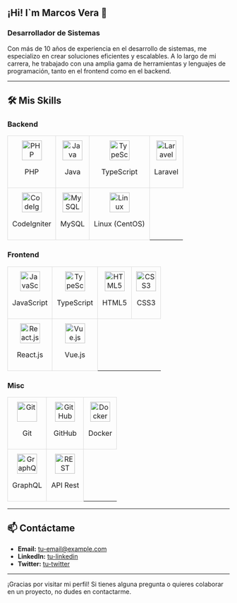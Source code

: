 ## <h2>¡Hi! I`m Marcos Vera 👋 </h2>

### Desarrollador de Sistemas

Con más de 10 años de experiencia en el desarrollo de sistemas, me especializo en crear soluciones eficientes y escalables. A lo largo de mi carrera, he trabajado con una amplia gama de herramientas y lenguajes de programación, tanto en el frontend como en el backend.

---

## 🛠️ Mis Skills

### Backend
<table>
  <tr>
    <td style="padding: 10px; border: 1px solid #ddd; text-align: center;">
      <a href="https://www.php.net/manual/es/"><img src="https://cdn.jsdelivr.net/gh/devicons/devicon/icons/php/php-original.svg" width="45" height="45" alt="PHP" /></a>
      <p>PHP</p>
    </td>
    <td style="padding: 10px; border: 1px solid #ddd; text-align: center;">
      <a href="https://docs.oracle.com/javase/8/docs/technotes/guides/language/index.html"><img src="https://cdn.jsdelivr.net/gh/devicons/devicon/icons/java/java-original.svg" width="45" height="45" alt="Java" /></a>
      <p>Java</p>
    </td>
    <td style="padding: 10px; border: 1px solid #ddd; text-align: center;">
      <a href="https://www.typescriptlang.org/docs/"><img src="https://cdn.jsdelivr.net/gh/devicons/devicon/icons/typescript/typescript-original.svg" width="45" height="45" alt="TypeScript" /></a>
      <p>TypeScript</p>
    </td>
    <td style="padding: 10px; border: 1px solid #ddd; text-align: center;">
      <a href="https://laravel.com/docs/8.x"><img src="https://cdn.jsdelivr.net/gh/devicons/devicon@latest/icons/laravel/laravel-original.svg" width="45" height="45" alt="Laravel" /></a>
      <p>Laravel</p>
    </td>
  </tr>
  <tr>
    <td style="padding: 10px; border: 1px solid #ddd; text-align: center;">
      <a href="https://codeigniter.com/user_guide/index.html"><img src="https://cdn.jsdelivr.net/gh/devicons/devicon/icons/codeigniter/codeigniter-plain.svg" width="45" height="45" alt="CodeIgniter" /></a>
      <p>CodeIgniter</p>
    </td>
    <td style="padding: 10px; border: 1px solid #ddd; text-align: center;">
      <a href="https://dev.mysql.com/doc/"><img src="https://cdn.jsdelivr.net/gh/devicons/devicon/icons/mysql/mysql-original.svg" width="45" height="45" alt="MySQL" /></a>
      <p>MySQL</p>
    </td>
    <td style="padding: 10px; border: 1px solid #ddd; text-align: center;">
      <a href="https://www.centos.org/docs/"><img src="https://cdn.jsdelivr.net/gh/devicons/devicon/icons/linux/linux-original.svg" width="45" height="45" alt="Linux" /></a>
      <p>Linux (CentOS)</p>
    </td>
  </tr>
</table>

### Frontend
<table>
  <tr>
    <td style="padding: 10px; border: 1px solid #ddd; text-align: center;">
      <a href="https://developer.mozilla.org/es/docs/Web/JavaScript"><img src="https://cdn.jsdelivr.net/gh/devicons/devicon/icons/javascript/javascript-original.svg" width="45" height="45" alt="JavaScript" /></a>
      <p>JavaScript</p>
    </td>
    <td style="padding: 10px; border: 1px solid #ddd; text-align: center;">
      <a href="https://www.typescriptlang.org/docs/"><img src="https://cdn.jsdelivr.net/gh/devicons/devicon/icons/typescript/typescript-original.svg" width="45" height="45" alt="TypeScript" /></a>
      <p>TypeScript</p>
    </td>
    <td style="padding: 10px; border: 1px solid #ddd; text-align: center;">
      <a href="https://developer.mozilla.org/es/docs/Web/Guide/HTML/HTML5"><img src="https://cdn.jsdelivr.net/gh/devicons/devicon/icons/html5/html5-original.svg" width="45" height="45" alt="HTML5" /></a>
      <p>HTML5</p>
    </td>
    <td style="padding: 10px; border: 1px solid #ddd; text-align: center;">
      <a href="https://developer.mozilla.org/es/docs/Web/CSS"><img src="https://cdn.jsdelivr.net/gh/devicons/devicon/icons/css3/css3-original.svg" width="45" height="45" alt="CSS3" /></a>
      <p>CSS3</p>
    </td>
  </tr>
  <tr>
    <td style="padding: 10px; border: 1px solid #ddd; text-align: center;">
      <a href="https://es.reactjs.org/docs/getting-started.html"><img src="https://cdn.jsdelivr.net/gh/devicons/devicon/icons/react/react-original.svg" width="45" height="45" alt="React.js" /></a>
      <p>React.js</p>
    </td>
    <td style="padding: 10px; border: 1px solid #ddd; text-align: center;">
      <a href="https://es.vuejs.org/v2/guide/"><img src="https://cdn.jsdelivr.net/gh/devicons/devicon/icons/vuejs/vuejs-original.svg" width="45" height="45" alt="Vue.js" /></a>
      <p>Vue.js</p>
    </td>
  </tr>
</table>

### Misc
<table>
  <tr>
    <td style="padding: 10px; border: 1px solid #ddd; text-align: center;">
      <a href="https://git-scm.com/doc"><img src="https://cdn.jsdelivr.net/gh/devicons/devicon/icons/git/git-original.svg" width="45" height="45" alt="Git" /></a>
      <p>Git</p>
    </td>
    <td style="padding: 10px; border: 1px solid #ddd; text-align: center;">
      <a href="https://docs.github.com/es"><img src="https://cdn.jsdelivr.net/gh/devicons/devicon/icons/github/github-original.svg" width="45" height="45" alt="GitHub" /></a>
      <p>GitHub</p>
    </td>
    <td style="padding: 10px; border: 1px solid #ddd; text-align: center;">
      <a href="https://docs.docker.com/"><img src="https://cdn.jsdelivr.net/gh/devicons/devicon/icons/docker/docker-original.svg" width="45" height="45" alt="Docker" /></a>
      <p>Docker</p>
    </td>
  </tr>
  <tr>
    <td style="padding: 10px; border: 1px solid #ddd; text-align: center;">
      <a href="https://graphql.org/learn/"><img src="https://cdn.jsdelivr.net/gh/devicons/devicon/icons/graphql/graphql-plain.svg" width="45" height="45" alt="GraphQL" /></a>
      <p>GraphQL</p>
    </td>
    <td style="padding: 10px; border: 1px solid #ddd; text-align: center;">
      <a href="https://developer.mozilla.org/es/docs/Glossary/REST"><img src="https://cdn.jsdelivr.net/gh/devicons/devicon/icons/rest/rest-original.svg" width="45" height="45" alt="REST API" /></a>
      <p>API Rest</p>
    </td>
  </tr>
</table>

---

## 📫 Contáctame

- **Email:** [tu-email@example.com](mailto:tu-email@example.com)
- **LinkedIn:** [tu-linkedin](https://www.linkedin.com/in/tu-linkedin/)
- **Twitter:** [tu-twitter](https://twitter.com/tu-twitter)

---

¡Gracias por visitar mi perfil! Si tienes alguna pregunta o quieres colaborar en un proyecto, no dudes en contactarme.
